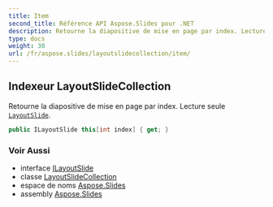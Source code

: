 ```yaml
---
title: Item
second_title: Référence API Aspose.Slides pour .NET
description: Retourne la diapositive de mise en page par index. Lecture seule LayoutSlideaspose.slides/layoutslide.
type: docs
weight: 30
url: /fr/aspose.slides/layoutslidecollection/item/
---
```


## Indexeur LayoutSlideCollection

Retourne la diapositive de mise en page par index. Lecture seule [`LayoutSlide`](../../layoutslide).

```csharp
public ILayoutSlide this[int index] { get; }
```

### Voir Aussi

* interface [ILayoutSlide](../../ilayoutslide)
* classe [LayoutSlideCollection](../../layoutslidecollection)
* espace de noms [Aspose.Slides](../../layoutslidecollection)
* assembly [Aspose.Slides](../../../)

<!-- NE PAS ÉDITER : généré par xmldocmd pour Aspose.Slides.dll -->